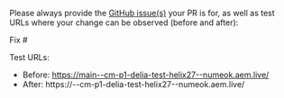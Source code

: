 Please always provide the [GitHub issue(s)](../issues) your PR is for, as well as test URLs where your change can be observed (before and after):

Fix #<gh-issue-id>

Test URLs:
- Before: https://main--cm-p1-delia-test-helix27--numeok.aem.live/
- After: https://<branch>--cm-p1-delia-test-helix27--numeok.aem.live/
